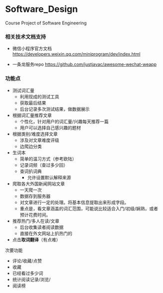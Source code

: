 # Software_Design
Course Project of Software Engineering


### 相关技术文档支持

* 微信小程序官方文档
  https://developers.weixin.qq.com/miniprogram/dev/index.html
  
* 一条龙服务repo
  https://github.com/justjavac/awesome-wechat-weapp
  
  
### 功能点

* 测试词汇量
  * 利用现成的测试工具
  * 获取最后结果
  * 后台记录多次测试结果，做数据展示
* 根据词汇量推荐文章
  * 个性化，针对用户的词汇量/兴趣每天推荐一篇
  * 用户可以选择自己感兴趣的题材
* 根据类别/难度选择文章
  * 涉及对文章难度评级
  * 边爬边分类
* 生词本
  * 简单的温习方式（参考欧陆）
  * 记录词频（查过多少回）
  * 查词扒词典
    * 允许设置默认解释来源
* 爬取各大外国新闻网站文章
  * 一天爬一次
  * 数据存到服务器
  * 对文章进行一定的处理。将基本信息提取出来形成字段。
  * 重点是，看文章涵盖的词汇范围，可能说比较适合入门/初级/娴熟，或者预计花费时间。
* 推荐热门/多人在读/文章
  * 后台收集读者阅读数据
  * 直接在外文网站上扒热门的
* 点击**取词翻译**（有点难）

次要功能
* 评论/收藏/点赞
* 收藏
* 已经看过多少词
* 统计阅读记录/浏览/
* 阅读榜


